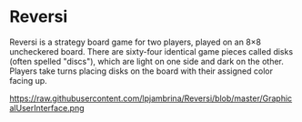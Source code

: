 # Reversi

Reversi is a strategy board game for two players, played on an 8×8 uncheckered board. There are sixty-four identical game pieces called disks (often spelled "discs"), which are light on one side and dark on the other. Players take turns placing disks on the board with their assigned color facing up.

https://raw.githubusercontent.com/lpjambrina/Reversi/blob/master/GraphicalUserInterface.png

